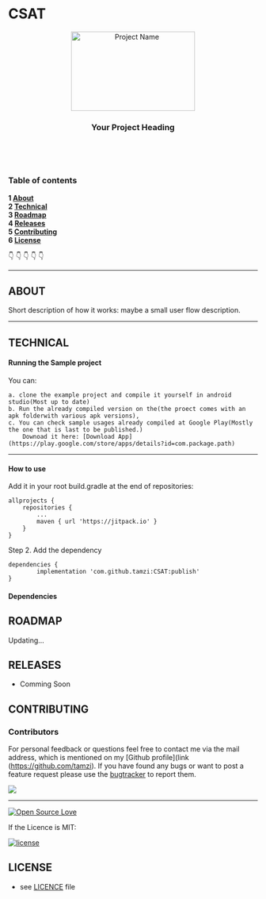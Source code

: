 # CSAT
<!--suppress ALL -->
<p align="center">
  <a href="https://github.com/yourUserName/YourProjectName">
    <img src="https://raw.githubusercontent.com/tamzi/ReadMe-MasterTemplates/master/android/art/readmEmasterTemplatesAndroid.jpg" alt="Project Name" width=250 height=160>
  </a>
  <h3 align="center">Your Project Heading</h3>



  <p style="align:center;>
    Brief description about your project. <br>
   And extra description.
    <br>
     <img src="https://forthebadge.com/images/badges/built-for-android.svg" alt="CSAT built for Android">
    <br>
    </p>


<br>

### Table of contents

**1 [About](#about)**<br>
**2 [Technical](#technical)**<br>
**3 [Roadmap](#roadmap)**<br>
**4 [Releases](#releases)**<br>
**5 [Contributing](#contributing)**<br>
**6 [License](#license)**<br>

:point_down: :point_down: :point_down: :point_down: :point_down:


<hr>

## ABOUT
Short description of how it works: maybe a small user flow description.

<hr>

## TECHNICAL
#### Running the Sample project
You can:

    a. clone the example project and compile it yourself in android studio(Most up to date)
    b. Run the already compiled version on the(the proect comes with an apk folderwith various apk versions), 
    c. You can check sample usages already compiled at Google Play(Mostly the one that is last to be published.)
        Downoad it here: [Download App](https://play.google.com/store/apps/details?id=com.package.path)


<hr>

#### How to use

Add it in your root build.gradle at the end of repositories:

	allprojects {
		repositories {
			...
			maven { url 'https://jitpack.io' }
		}
	}
Step 2. Add the dependency

	dependencies {
	        implementation 'com.github.tamzi:CSAT:publish'
	}


#### Dependencies

## ROADMAP

Updating...

## RELEASES
* Comming Soon

## CONTRIBUTING

### Contributors
For personal feedback or questions feel free to contact me via the mail address, which is mentioned on my [Github profile](link (https://github.com/tamzi). If you have found any bugs or want to post a feature request please use the [bugtracker](https://github.com/tamzi/ReadMe-MasterTemplates/issues) to report them.

<a href="https://github.com/tamzi/CSAT/graphs/contributors">
  <img src="https://contrib.rocks/image?repo=tamzi/CSAT" />
</a>

<hr>

[![Open Source Love](https://badges.frapsoft.com/os/v2/open-source-200x33.png?v=103)](https://github.com/ellerbrock/open-source-badge/)

If the Licence is MIT:

[![license](https://img.shields.io/github/license/mashape/apistatus.svg?style=for-the-badge)]()

## LICENSE
* see [LICENCE](https://github.com/tamzi/CSAT/LICENCE.md) file